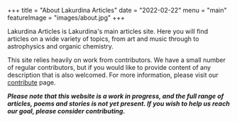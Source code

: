 +++
title = "About Lakurdina Articles"
date = "2022-02-22"
menu = "main"
featureImage = "images/about.jpg"
+++

Lakurdina Articles is Lakurdina's main articles site. Here you will find articles on a wide variety of topics, from art and music through to astrophysics and organic chemistry.  

This site relies heavily on work from contributors. We have a small number of regular contributors, but if you would like to provide content of any description that is also welcomed. For more information, please visit our [contribute](https://articles.lakurdina.com/contribute) page.  

***Please note that this website is a work in progress, and the full range of articles, poems and stories is not yet present. If you wish to help us reach our goal, please consider contributing.***



